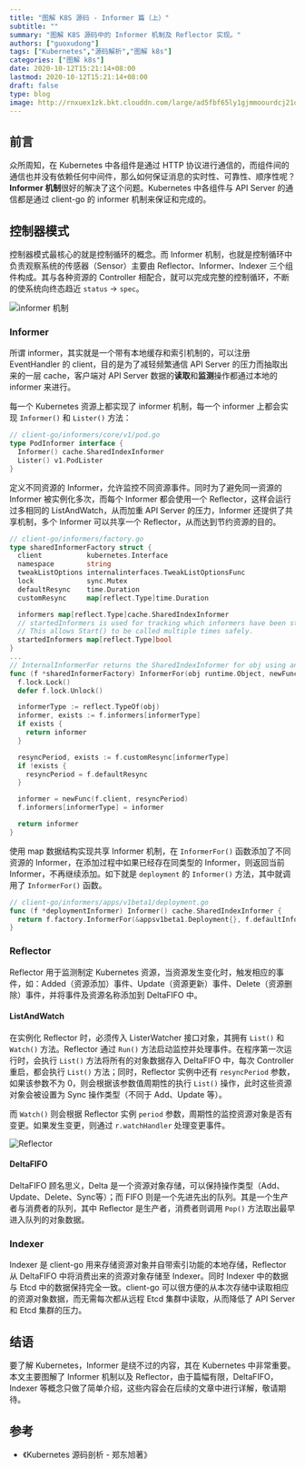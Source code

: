 ```yaml
---
title: "图解 K8S 源码 - Informer 篇（上）"
subtitle: ""
summary: "图解 K8S 源码中的 Informer 机制及 Reflector 实现。"
authors: ["guoxudong"]
tags: ["Kubernetes","源码解析","图解 k8s"]
categories: ["图解 k8s"]
date: 2020-10-12T15:21:14+08:00
lastmod: 2020-10-12T15:21:14+08:00
draft: false
type: blog
image: http://rnxuex1zk.bkt.clouddn.com/large/ad5fbf65ly1gjmmoourdcj21qi15oafv.jpg
---
```


## 前言

众所周知，在 Kubernetes 中各组件是通过 HTTP 协议进行通信的，而组件间的通信也并没有依赖任何中间件，那么如何保证消息的实时性、可靠性、顺序性呢？**Informer 机制**很好的解决了这个问题。Kubernetes 中各组件与 API Server 的通信都是通过 client-go 的 informer 机制来保证和完成的。

## 控制器模式

控制器模式最核心的就是控制循环的概念。而 Informer 机制，也就是控制循环中负责观察系统的传感器（Sensor）主要由 Reflector、Informer、Indexer 三个组件构成。其与各种资源的 Controller 相配合，就可以完成完整的控制循环，不断的使系统向终态趋近 `status` -> `spec`。

![informer 机制](http://rnxuex1zk.bkt.clouddn.com/large/ad5fbf65ly1gjme5nhuykj20mr0fmn6j.jpg)

### Informer

所谓 informer，其实就是一个带有本地缓存和索引机制的，可以注册 EventHandler 的 client，目的是为了减轻频繁通信 API Server 的压力而抽取出来的一层 cache，客户端对 API Server 数据的**读取**和**监测**操作都通过本地的 informer 来进行。

每一个 Kubernetes 资源上都实现了 informer 机制，每一个 informer 上都会实现 `Informer()` 和 `Lister()` 方法：

```go
// client-go/informers/core/v1/pod.go
type PodInformer interface {
  Informer() cache.SharedIndexInformer
  Lister() v1.PodLister
}
```

定义不同资源的 Informer，允许监控不同资源事件。同时为了避免同一资源的 Informer 被实例化多次，而每个 Informer 都会使用一个 Reflector，这样会运行过多相同的 ListAndWatch，从而加重 API Server 的压力，Informer 还提供了共享机制，多个 Informer 可以共享一个 Reflector，从而达到节约资源的目的。

```go
// client-go/informers/factory.go
type sharedInformerFactory struct {
  client           kubernetes.Interface
  namespace        string
  tweakListOptions internalinterfaces.TweakListOptionsFunc
  lock             sync.Mutex
  defaultResync    time.Duration
  customResync     map[reflect.Type]time.Duration

  informers map[reflect.Type]cache.SharedIndexInformer
  // startedInformers is used for tracking which informers have been started.
  // This allows Start() to be called multiple times safely.
  startedInformers map[reflect.Type]bool
}
...
// InternalInformerFor returns the SharedIndexInformer for obj using an internal client.
func (f *sharedInformerFactory) InformerFor(obj runtime.Object, newFunc internalinterfaces.NewInformerFunc) cache.SharedIndexInformer {
  f.lock.Lock()
  defer f.lock.Unlock()

  informerType := reflect.TypeOf(obj)
  informer, exists := f.informers[informerType]
  if exists {
    return informer
  }

  resyncPeriod, exists := f.customResync[informerType]
  if !exists {
    resyncPeriod = f.defaultResync
  }

  informer = newFunc(f.client, resyncPeriod)
  f.informers[informerType] = informer

  return informer
}
```

使用 map 数据结构实现共享 Informer 机制，在 `InformerFor()` 函数添加了不同资源的 Informer，在添加过程中如果已经存在同类型的 Informer，则返回当前 Informer，不再继续添加。如下就是 `deployment` 的 `Informer()` 方法，其中就调用了 `InformerFor()` 函数。

```go
// client-go/informers/apps/v1beta1/deployment.go
func (f *deploymentInformer) Informer() cache.SharedIndexInformer {
  return f.factory.InformerFor(&appsv1beta1.Deployment{}, f.defaultInformer)
}
```

### Reflector

Reflector 用于监测制定 Kubernetes 资源，当资源发生变化时，触发相应的事件，如：Added（资源添加）事件、Update（资源更新）事件、Delete（资源删除）事件，并将事件及资源名称添加到 DeltaFIFO 中。

#### ListAndWatch

在实例化 Reflector 时，必须传入 ListerWatcher 接口对象，其拥有 `List()` 和 `Watch()` 方法。Reflector 通过 `Run()` 方法启动监控并处理事件。在程序第一次运行时，会执行 `List()` 方法将所有的对象数据存入 DeltaFIFO 中，每次 Controller 重启，都会执行 `List()` 方法；同时，Reflector 实例中还有 `resyncPeriod` 参数，如果该参数不为 0，则会根据该参数值周期性的执行 `List()` 操作，此时这些资源对象会被设置为 Sync 操作类型（不同于 Add、Update 等）。

而 `Watch()` 则会根据 Reflector 实例 `period` 参数，周期性的监控资源对象是否有变更。如果发生变更，则通过 `r.watchHandler` 处理变更事件。

![Reflector](http://rnxuex1zk.bkt.clouddn.com/large/ad5fbf65ly1gjmkxmiboej20mr0uwh9f.jpg)

#### DeltaFIFO

DeltaFIFO 顾名思义，Delta 是一个资源对象存储，可以保持操作类型（Add、Update、Delete、Sync等）；而 FIFO 则是一个先进先出的队列。其是一个生产者与消费者的队列，其中 Reflector 是生产者，消费者则调用 `Pop()` 方法取出最早进入队列的对象数据。

### Indexer

Indexer 是 client-go 用来存储资源对象并自带索引功能的本地存储，Reflector 从 DeltaFIFO 中将消费出来的资源对象存储至 Indexer。同时 Indexer 中的数据与 Etcd 中的数据保持完全一致。client-go 可以很方便的从本次存储中读取相应的资源对象数据，而无需每次都从远程 Etcd 集群中读取，从而降低了 API Server 和 Etcd 集群的压力。

## 结语

要了解 Kubernetes，Informer 是绕不过的内容，其在 Kubernetes 中非常重要。本文主要图解了 Informer 机制以及 Reflector，由于篇幅有限，DeltaFIFO，Indexer 等概念只做了简单介绍，这些内容会在后续的文章中进行详解，敬请期待。

## 参考

- 《Kubernetes 源码剖析 - 郑东旭著》
